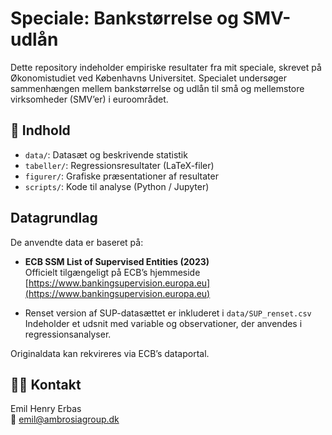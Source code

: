 # Speciale: Bankstørrelse og SMV-udlån

Dette repository indeholder empiriske resultater fra mit speciale, skrevet på Økonomistudiet ved Københavns Universitet. Specialet undersøger sammenhængen mellem bankstørrelse og udlån til små og mellemstore virksomheder (SMV’er) i euroområdet.

## 📁 Indhold

- `data/`: Datasæt og beskrivende statistik
- `tabeller/`: Regressionsresultater (LaTeX-filer)
- `figurer/`: Grafiske præsentationer af resultater
- `scripts/`: Kode til analyse (Python / Jupyter)

## Datagrundlag

De anvendte data er baseret på:

- **ECB SSM List of Supervised Entities (2023)**  
  Officielt tilgængeligt på ECB’s hjemmeside  
  [https://www.bankingsupervision.europa.eu](https://www.bankingsupervision.europa.eu)

- Renset version af SUP-datasættet er inkluderet i `data/SUP_renset.csv`  
  Indeholder et udsnit med variable og observationer, der anvendes i regressionsanalyser.

Originaldata kan rekvireres via ECB’s dataportal.

## 👨‍💻 Kontakt

Emil Henry Erbas  
📧 emil@ambrosiagroup.dk
